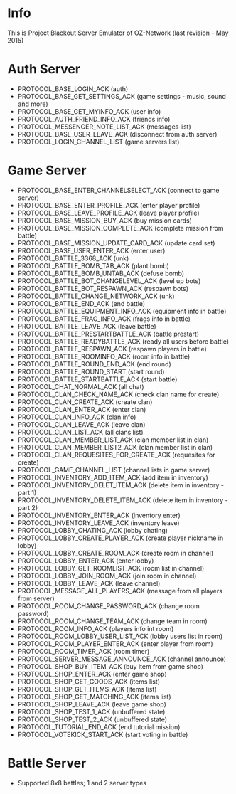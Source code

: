 # Info
This is Project Blackout Server Emulator of OZ-Network (last revision - May 2015)

# Auth Server
* PROTOCOL_BASE_LOGIN_ACK (auth)
* PROTOCOL_BASE_GET_SETTINGS_ACK (game settings - music, sound and more)
* PROTOCOL_BASE_GET_MYINFO_ACK (user info)
* PROTOCOL_AUTH_FRIEND_INFO_ACK (friends info)
* PROTOCOL_MESSENGER_NOTE_LIST_ACK (messages list)
* PROTOCOL_BASE_USER_LEAVE_ACK (disconnect from auth server)
* PROTOCOL_LOGIN_CHANNEL_LIST (game servers list)
# Game Server
* PROTOCOL_BASE_ENTER_CHANNELSELECT_ACK (connect to game server)
* PROTOCOL_BASE_ENTER_PROFILE_ACK (enter player profile)
* PROTOCOL_BASE_LEAVE_PROFILE_ACK (leave player profile)
* PROTOCOL_BASE_MISSION_BUY_ACK (buy mission cards)
* PROTOCOL_BASE_MISSION_COMPLETE_ACK (complete mission from battle)
* PROTOCOL_BASE_MISSION_UPDATE_CARD_ACK (update card set)
* PROTOCOL_BASE_USER_ENTER_ACK (enter user)
* PROTOCOL_BATTLE_3368_ACK (unk)
* PROTOCOL_BATTLE_BOMB_TAB_ACK (plant bomb)
* PROTOCOL_BATTLE_BOMB_UNTAB_ACK (defuse bomb)
* PROTOCOL_BATTLE_BOT_CHANGELEVEL_ACK (level up bots)
* PROTOCOL_BATTLE_BOT_RESPAWN_ACK (respawn bots)
* PROTOCOL_BATTLE_CHANGE_NETWORK_ACK (unk)
* PROTOCOL_BATTLE_END_ACK (end battle)
* PROTOCOL_BATTLE_EQUIPMENT_INFO_ACK (equipment info in battle)
* PROTOCOL_BATTLE_FRAG_INFO_ACK (frags info in battle)
* PROTOCOL_BATTLE_LEAVE_ACK (leave battle)
* PROTOCOL_BATTLE_PRESTARTBATTLE_ACK (battle prestart)
* PROTOCOL_BATTLE_READYBATTLE_ACK (ready all users before battle)
* PROTOCOL_BATTLE_RESPAWN_ACK (respawn players in battle)
* PROTOCOL_BATTLE_ROOMINFO_ACK (room info in battle)
* PROTOCOL_BATTLE_ROUND_END_ACK (end round)
* PROTOCOL_BATTLE_ROUND_START (start round)
* PROTOCOL_BATTLE_STARTBATTLE_ACK (start battle)
* PROTOCOL_CHAT_NORMAL_ACK (all chat)
* PROTOCOL_CLAN_CHECK_NAME_ACK (check clan name for create)
* PROTOCOL_CLAN_CREATE_ACK (create clan)
* PROTOCOL_CLAN_ENTER_ACK (enter clan)
* PROTOCOL_CLAN_INFO_ACK (clan info)
* PROTOCOL_CLAN_LEAVE_ACK (leave clan)
* PROTOCOL_CLAN_LIST_ACK (all clans list)
* PROTOCOL_CLAN_MEMBER_LIST_ACK (clan member list in clan)
* PROTOCOL_CLAN_MEMBER_LIST2_ACK (clan member list in clan)
* PROTOCOL_CLAN_REQUESITES_FOR_CREATE_ACK (requesites for create)
* PROTOCOL_GAME_CHANNEL_LIST (channel lists in game server)
* PROTOCOL_INVENTORY_ADD_ITEM_ACK (add item in inventory)
* PROTOCOL_INVENTORY_DELET_ITEM_ACK (delete item in inventory - part 1)
* PROTOCOL_INVENTORY_DELETE_ITEM_ACK (delete item in inventory - part 2)
* PROTOCOL_INVENTORY_ENTER_ACK (inventory enter)
* PROTOCOL_INVENTORY_LEAVE_ACK (inventory leave)
* PROTOCOL_LOBBY_CHATING_ACK (lobby chating)
* PROTOCOL_LOBBY_CREATE_PLAYER_ACK (create player nickname in lobby)
* PROTOCOL_LOBBY_CREATE_ROOM_ACK (create room in channel)
* PROTOCOL_LOBBY_ENTER_ACK (enter lobby)
* PROTOCOL_LOBBY_GET_ROOMLIST_ACK (room list in channel)
* PROTOCOL_LOBBY_JOIN_ROOM_ACK (join room in channel)
* PROTOCOL_LOBBY_LEAVE_ACK (leave channel)
* PROTOCOL_MESSAGE_ALL_PLAYERS_ACK (message from all players from server)
* PROTOCOL_ROOM_CHANGE_PASSWORD_ACK (change room password)
* PROTOCOL_ROOM_CHANGE_TEAM_ACK (change team in room)
* PROTOCOL_ROOM_INFO_ACK (players info int room)
* PROTOCOL_ROOM_LOBBY_USER_LIST_ACK (lobby users list in room)
* PROTOCOL_ROOM_PLAYER_ENTER_ACK (enter player from room)
* PROTOCOL_ROOM_TIMER_ACK (room timer)
* PROTOCOL_SERVER_MESSAGE_ANNOUNCE_ACK (channel announce)
* PROTOCOL_SHOP_BUY_ITEM_ACK (buy item from game shop)
* PROTOCOL_SHOP_ENTER_ACK (enter game shop)
* PROTOCOL_SHOP_GET_GOODS_ACK (items list)
* PROTOCOL_SHOP_GET_ITEMS_ACK (items list)
* PROTOCOL_SHOP_GET_MATCHING_ACK (items list)
* PROTOCOL_SHOP_LEAVE_ACK (leave game shop)
* PROTOCOL_SHOP_TEST_1_ACK (unbuffered state)
* PROTOCOL_SHOP_TEST_2_ACK (unbuffered state)
* PROTOCOL_TUTORIAL_END_ACK (end tutorial mission)
* PROTOCOL_VOTEKICK_START_ACK (start voting in battle)
# Battle Server
* Supported 8x8 battles; 1 and 2 server types
